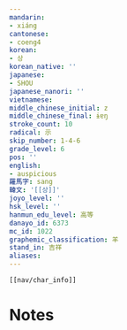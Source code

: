 ```yaml
---
mandarin:
- xiáng
cantonese:
- coeng4
korean:
- 상
korean_native: ''
japanese:
- SHOU
japanese_nanori: ''
vietnamese:
middle_chinese_initial: z
middle_chinese_final: ɨɐŋ
stroke_count: 10
radical: 示
skip_number: 1-4-6
grade_level: 6
pos: ''
english:
- auspicious
羅馬字: sang
韓文: '[[상]]'
joyo_level: ''
hsk_level: ''
hanmun_edu_level: 高等
danayo_id: 6373
mc_id: 1022
graphemic_classification: 羊
stand_in: 吉祥
aliases:
---
```

```meta-bind-embed
[[nav/char_info]]
```

# Notes
